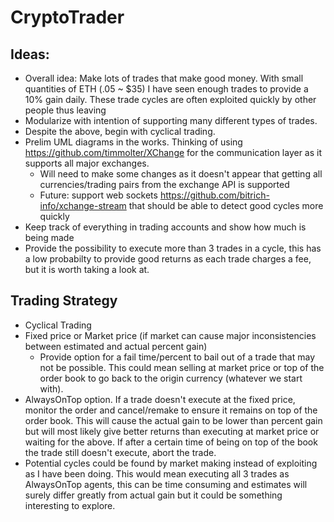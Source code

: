 # CryptoTrader

## Ideas:
* Overall idea: Make lots of trades that make good money.  With small quantities of ETH (.05 ~ $35) I have seen enough trades to provide a 10% gain daily.  These trade cycles are often exploited quickly by other people thus leaving
* Modularize with intention of supporting many different types of trades.
* Despite the above, begin with cyclical trading.
* Prelim UML diagrams in the works.  Thinking of using https://github.com/timmolter/XChange for the communication layer as it supports all major exchanges.
  * Will need to make some changes as it doesn't appear that getting all currencies/trading pairs from the exchange API is supported
  * Future: support web sockets https://github.com/bitrich-info/xchange-stream that should be able to detect good cycles more quickly
* Keep track of everything in trading accounts and show how much is being made
* Provide the possibility to execute more than 3 trades in a cycle, this has a low probabilty to provide good returns as each trade charges a fee, but it is worth taking a look at.

## Trading Strategy
* Cyclical Trading
 * Fixed price or Market price (if market can cause major inconsistencies between estimated and actual percent gain)
   * Provide option for a fail time/percent to bail out of a trade that may not be possible.  This could mean selling at market price or top of the order book to go back to the origin currency (whatever we start with).
 * AlwaysOnTop option.  If a trade doesn't execute at the fixed price, monitor the order and cancel/remake to ensure it remains on top of the order book.  This will cause the actual gain to be lower than percent gain but will most likely give better returns than executing at market price or waiting for the above.  If after a certain time of being on top of the book the trade still doesn't execute, abort the trade.
 * Potential cycles could be found by market making instead of exploiting as I have been doing.  This would mean executing all 3 trades as AlwaysOnTop agents, this can be time consuming and estimates will surely differ greatly from actual gain but it could be something interesting to explore.
 
